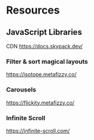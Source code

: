 # Resources


## JavaScript Libraries
CDN
https://docs.skypack.dev/


### Filter & sort magical layouts
https://isotope.metafizzy.co/

### Carousels
https://flickity.metafizzy.co/

### Infinite Scroll
https://infinite-scroll.com/
